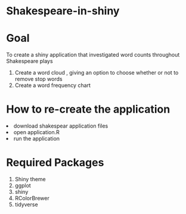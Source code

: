 # Shakespeare-in-shiny

# Goal
To create a shiny application that investigated word counts throughout Shakespeare plays
<ol>
<li> Create a word cloud , giving an option to choose whether or not to remove stop words </li>
<li> Create a word frequency chart </li>
</ol>

# How to re-create the application
 <li> download shakespear application files </li>
  <li> open application.R </li>
  <li> run the application</li>
  
# Required Packages

<ol>
  <li> Shiny theme </li>
  <li> ggplot </li>
  <li> shiny </li>
  <li> RColorBrewer </li>
  <li> tidyverse </li>
  
